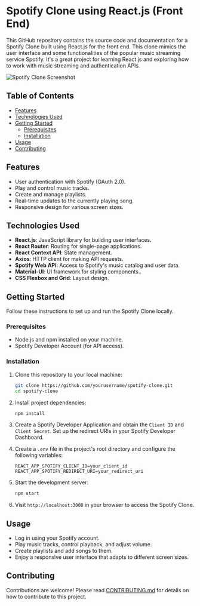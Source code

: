 # Spotify Clone using React.js (Front End)

This GitHub repository contains the source code and documentation for a Spotify Clone built using React.js for the front end. This clone mimics the user interface and some functionalities of the popular music streaming service Spotify. It's a great project for learning React.js and exploring how to work with music streaming and authentication APIs.

![Spotify Clone Screenshot](![React-App_Screenshot](https://github.com/2001Vikash/SpotifyCloneUsingReactjs/assets/107663201/b6a20e1b-8aa0-4115-bcb0-1a7eb604a5d5)
) 

## Table of Contents

- [Features](#features)
- [Technologies Used](#technologies-used)
- [Getting Started](#getting-started)
  - [Prerequisites](#prerequisites)
  - [Installation](#installation)
- [Usage](#usage)
- [Contributing](#contributing)

## Features

- User authentication with Spotify (OAuth 2.0).
- Play and control music tracks.
- Create and manage playlists.
- Real-time updates to the currently playing song.
- Responsive design for various screen sizes.

## Technologies Used

- **React.js**: JavaScript library for building user interfaces.
- **React Router**: Routing for single-page applications.
- **React Context API**: State management.
- **Axios**: HTTP client for making API requests.
- **Spotify Web API**: Access to Spotify's music catalog and user data.
- **Material-UI**: UI framework for styling components..
- **CSS Flexbox and Grid**: Layout design.

## Getting Started

Follow these instructions to set up and run the Spotify Clone locally.

### Prerequisites

- Node.js and npm installed on your machine.
- Spotify Developer Account (for API access).

### Installation

1. Clone this repository to your local machine:

   ```bash
   git clone https://github.com/yourusername/spotify-clone.git
   cd spotify-clone
   ```

2. Install project dependencies:

   ```bash
   npm install
   ```

3. Create a Spotify Developer Application and obtain the `Client ID` and `Client Secret`. Set up the redirect URIs in your Spotify Developer Dashboard.

4. Create a `.env` file in the project's root directory and configure the following variables:

   ```
   REACT_APP_SPOTIFY_CLIENT_ID=your_client_id
   REACT_APP_SPOTIFY_REDIRECT_URI=your_redirect_uri
   ```

5. Start the development server:

   ```bash
   npm start
   ```

6. Visit `http://localhost:3000` in your browser to access the Spotify Clone.

## Usage

- Log in using your Spotify account.
- Play music tracks, control playback, and adjust volume.
- Create playlists and add songs to them.
- Enjoy a responsive user interface that adapts to different screen sizes.

## Contributing

Contributions are welcome! Please read [CONTRIBUTING.md](CONTRIBUTING.md) for details on how to contribute to this project.
